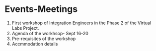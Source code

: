 Events-Meetings
===============
1. First workshop of Integration Engineers in the Phase 2 of the Virtual Labs Project. 
2. Agenda of the workhsop- Sept 16-20
3. Pre-requisites of the workshop 
4. Accmmodation details
